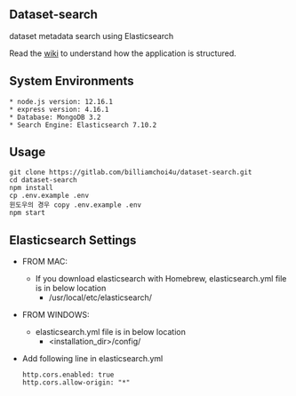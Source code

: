 ## Dataset-search

dataset metadata search using Elasticsearch

Read the [wiki](https://github.com/madhums/node-express-mongoose/wiki) to understand how the application is structured.

## System Environments
    
    * node.js version: 12.16.1
    * express version: 4.16.1 
    * Database: MongoDB 3.2
    * Search Engine: Elasticsearch 7.10.2

## Usage

    git clone https://gitlab.com/billiamchoi4u/dataset-search.git
    cd dataset-search
    npm install
    cp .env.example .env
    윈도우의 경우 copy .env.example .env
    npm start

## Elasticsearch Settings

  * FROM MAC:
    
    * If you download elasticsearch with Homebrew, elasticsearch.yml file is in below location 
      - /usr/local/etc/elasticsearch/  

  * FROM WINDOWS:
      
      * elasticsearch.yml file is in below location 
        - <installation_dir>/config/ 

     
  * Add following line in elasticsearch.yml

      ```
      http.cors.enabled: true
      http.cors.allow-origin: "*"
      ```


